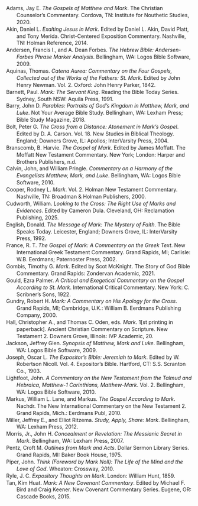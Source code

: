 <div class="csl-bib-body" style="line-height: 1.35; margin-left: 2em; text-indent:-2em;">
  <div class="csl-entry">Adams, Jay E. <i>The Gospels of Matthew and Mark</i>. The Christian Counselor’s Commentary. Cordova, TN: Institute for Nouthetic Studies, 2020.</div>
  <span class="Z3988" title="url_ver=Z39.88-2004&amp;ctx_ver=Z39.88-2004&amp;rfr_id=info%3Asid%2Fzotero.org%3A2&amp;rft_val_fmt=info%3Aofi%2Ffmt%3Akev%3Amtx%3Abook&amp;rft.genre=book&amp;rft.btitle=The%20Gospels%20of%20Matthew%20and%20Mark&amp;rft.place=Cordova%2C%20TN&amp;rft.publisher=Institute%20for%20Nouthetic%20Studies&amp;rft.series=The%20Christian%20Counselor%E2%80%99s%20Commentary&amp;rft.aufirst=Jay%20E.&amp;rft.aulast=Adams&amp;rft.au=Jay%20E.%20Adams&amp;rft.date=2020"></span>
  <div class="csl-entry">Akin, Daniel L. <i>Exalting Jesus in Mark</i>. Edited by Daniel L. Akin, David Platt, and Tony Merida. Christ-Centered Exposition Commentary. Nashville, TN: Holman Reference, 2014.</div>
  <span class="Z3988" title="url_ver=Z39.88-2004&amp;ctx_ver=Z39.88-2004&amp;rfr_id=info%3Asid%2Fzotero.org%3A2&amp;rft_val_fmt=info%3Aofi%2Ffmt%3Akev%3Amtx%3Abook&amp;rft.genre=book&amp;rft.btitle=Exalting%20Jesus%20in%20Mark&amp;rft.place=Nashville%2C%20TN&amp;rft.publisher=Holman%20Reference&amp;rft.series=Christ-Centered%20Exposition%20Commentary&amp;rft.aufirst=Daniel%20L.&amp;rft.aulast=Akin&amp;rft.au=Daniel%20L.%20Akin&amp;rft.au=Daniel%20L.%20Akin&amp;rft.au=David%20Platt&amp;rft.au=Tony%20Merida&amp;rft.date=2014"></span>
  <div class="csl-entry">Andersen, Francis I., and A. Dean Forbes. <i>The Hebrew Bible: Andersen-Forbes Phrase Marker Analysis</i>. Bellingham, WA: Logos Bible Software, 2009.</div>
  <span class="Z3988" title="url_ver=Z39.88-2004&amp;ctx_ver=Z39.88-2004&amp;rfr_id=info%3Asid%2Fzotero.org%3A2&amp;rft_val_fmt=info%3Aofi%2Ffmt%3Akev%3Amtx%3Abook&amp;rft.genre=book&amp;rft.btitle=The%20Hebrew%20Bible%3A%20Andersen-Forbes%20Phrase%20Marker%20Analysis&amp;rft.place=Bellingham%2C%20WA&amp;rft.publisher=Logos%20Bible%20Software&amp;rft.aufirst=Francis%20I.&amp;rft.aulast=Andersen&amp;rft.au=Francis%20I.%20Andersen&amp;rft.au=A.%20Dean%20Forbes&amp;rft.date=2009"></span>
  <div class="csl-entry">Aquinas, Thomas. <i>Catena Aurea: Commentary on the Four Gospels, Collected out of the Works of the Fathers: St. Mark</i>. Edited by John Henry Newman. Vol. 2. Oxford: John Henry Parker, 1842.</div>
  <span class="Z3988" title="url_ver=Z39.88-2004&amp;ctx_ver=Z39.88-2004&amp;rfr_id=info%3Asid%2Fzotero.org%3A2&amp;rft_val_fmt=info%3Aofi%2Ffmt%3Akev%3Amtx%3Abook&amp;rft.genre=book&amp;rft.btitle=Catena%20Aurea%3A%20Commentary%20on%20the%20Four%20Gospels%2C%20Collected%20out%20of%20the%20Works%20of%20the%20Fathers%3A%20St.%20Mark&amp;rft.place=Oxford&amp;rft.publisher=John%20Henry%20Parker&amp;rft.aufirst=Thomas&amp;rft.aulast=Aquinas&amp;rft.au=Thomas%20Aquinas&amp;rft.au=John%20Henry%20Newman&amp;rft.date=1842"></span>
  <div class="csl-entry">Barnett, Paul. <i>Mark: The Servant King</i>. Reading the Bible Today Series. Sydney, South NSW: Aquila Press, 1991.</div>
  <span class="Z3988" title="url_ver=Z39.88-2004&amp;ctx_ver=Z39.88-2004&amp;rfr_id=info%3Asid%2Fzotero.org%3A2&amp;rft_val_fmt=info%3Aofi%2Ffmt%3Akev%3Amtx%3Abook&amp;rft.genre=book&amp;rft.btitle=Mark%3A%20The%20Servant%20King&amp;rft.place=Sydney%2C%20South%20NSW&amp;rft.publisher=Aquila%20Press&amp;rft.series=Reading%20the%20Bible%20Today%20Series&amp;rft.aufirst=Paul&amp;rft.aulast=Barnett&amp;rft.au=Paul%20Barnett&amp;rft.date=1991"></span>
  <div class="csl-entry">Barry, John D. <i>Parables: Portraits of God’s Kingdom in Matthew, Mark, and Luke</i>. Not Your Average Bible Study. Bellingham, WA: Lexham Press; Bible Study Magazine, 2018.</div>
  <span class="Z3988" title="url_ver=Z39.88-2004&amp;ctx_ver=Z39.88-2004&amp;rfr_id=info%3Asid%2Fzotero.org%3A2&amp;rft_val_fmt=info%3Aofi%2Ffmt%3Akev%3Amtx%3Abook&amp;rft.genre=book&amp;rft.btitle=Parables%3A%20Portraits%20of%20God%E2%80%99s%20Kingdom%20in%20Matthew%2C%20Mark%2C%20and%20Luke&amp;rft.place=Bellingham%2C%20WA&amp;rft.publisher=Lexham%20Press%3B%20Bible%20Study%20Magazine&amp;rft.series=Not%20Your%20Average%20Bible%20Study&amp;rft.aufirst=John%20D.&amp;rft.aulast=Barry&amp;rft.au=John%20D.%20Barry&amp;rft.date=2018"></span>
  <div class="csl-entry">Bolt, Peter G. <i>The Cross from a Distance: Atonement in Mark’s Gospel</i>. Edited by D. A. Carson. Vol. 18. New Studies in Biblical Theology. England; Downers Grove, IL: Apollos; InterVarsity Press, 2004.</div>
  <span class="Z3988" title="url_ver=Z39.88-2004&amp;ctx_ver=Z39.88-2004&amp;rfr_id=info%3Asid%2Fzotero.org%3A2&amp;rft_val_fmt=info%3Aofi%2Ffmt%3Akev%3Amtx%3Abook&amp;rft.genre=book&amp;rft.btitle=The%20Cross%20from%20a%20Distance%3A%20Atonement%20in%20Mark%E2%80%99s%20Gospel&amp;rft.place=England%3B%20Downers%20Grove%2C%20IL&amp;rft.publisher=Apollos%3B%20InterVarsity%20Press&amp;rft.series=New%20Studies%20in%20Biblical%20Theology&amp;rft.aufirst=Peter%20G.&amp;rft.aulast=Bolt&amp;rft.au=Peter%20G.%20Bolt&amp;rft.au=D.%20A.%20Carson&amp;rft.date=2004"></span>
  <div class="csl-entry">Branscomb, B. Harvie. <i>The Gospel of Mark</i>. Edited by James Moffatt. The Moffatt New Testament Commentary. New York; London: Harper and Brothers Publishers, n.d.</div>
  <span class="Z3988" title="url_ver=Z39.88-2004&amp;ctx_ver=Z39.88-2004&amp;rfr_id=info%3Asid%2Fzotero.org%3A2&amp;rft_val_fmt=info%3Aofi%2Ffmt%3Akev%3Amtx%3Abook&amp;rft.genre=book&amp;rft.btitle=The%20Gospel%20of%20Mark&amp;rft.place=New%20York%3B%20London&amp;rft.publisher=Harper%20and%20Brothers%20Publishers&amp;rft.series=The%20Moffatt%20New%20Testament%20Commentary&amp;rft.aufirst=B.%20Harvie&amp;rft.aulast=Branscomb&amp;rft.au=B.%20Harvie%20Branscomb&amp;rft.au=James%20Moffatt"></span>
  <div class="csl-entry">Calvin, John, and William Pringle. <i>Commentary on a Harmony of the Evangelists Matthew, Mark, and Luke</i>. Bellingham, WA: Logos Bible Software, 2010.</div>
  <span class="Z3988" title="url_ver=Z39.88-2004&amp;ctx_ver=Z39.88-2004&amp;rfr_id=info%3Asid%2Fzotero.org%3A2&amp;rft_val_fmt=info%3Aofi%2Ffmt%3Akev%3Amtx%3Abook&amp;rft.genre=book&amp;rft.btitle=Commentary%20on%20a%20Harmony%20of%20the%20Evangelists%20Matthew%2C%20Mark%2C%20and%20Luke&amp;rft.place=Bellingham%2C%20WA&amp;rft.publisher=Logos%20Bible%20Software&amp;rft.aufirst=John&amp;rft.aulast=Calvin&amp;rft.au=John%20Calvin&amp;rft.au=William%20Pringle&amp;rft.date=2010"></span>
  <div class="csl-entry">Cooper, Rodney L. <i>Mark</i>. Vol. 2. Holman New Testament Commentary. Nashville, TN: Broadman &amp; Holman Publishers, 2000.</div>
  <span class="Z3988" title="url_ver=Z39.88-2004&amp;ctx_ver=Z39.88-2004&amp;rfr_id=info%3Asid%2Fzotero.org%3A2&amp;rft_val_fmt=info%3Aofi%2Ffmt%3Akev%3Amtx%3Abook&amp;rft.genre=book&amp;rft.btitle=Mark&amp;rft.place=Nashville%2C%20TN&amp;rft.publisher=Broadman%20%26%20Holman%20Publishers&amp;rft.series=Holman%20New%20Testament%20Commentary&amp;rft.aufirst=Rodney%20L.&amp;rft.aulast=Cooper&amp;rft.au=Rodney%20L.%20Cooper&amp;rft.date=2000"></span>
  <div class="csl-entry">Cudworth, William. <i>Looking to the Cross: The Right Use of Marks and Evidences</i>. Edited by Cameron Dula. Cleveland, OH: Reclamation Publishing, 2025.</div>
  <span class="Z3988" title="url_ver=Z39.88-2004&amp;ctx_ver=Z39.88-2004&amp;rfr_id=info%3Asid%2Fzotero.org%3A2&amp;rft_id=urn%3Aisbn%3A979-8-3112-6019-0&amp;rft_val_fmt=info%3Aofi%2Ffmt%3Akev%3Amtx%3Abook&amp;rft.genre=book&amp;rft.btitle=Looking%20to%20the%20Cross%3A%20The%20Right%20Use%20of%20Marks%20and%20Evidences&amp;rft.place=Cleveland%2C%20OH&amp;rft.publisher=Reclamation%20Publishing&amp;rft.aufirst=William&amp;rft.aulast=Cudworth&amp;rft.au=William%20Cudworth&amp;rft.au=Cameron%20Dula&amp;rft.date=2025-03-22&amp;rft.tpages=56&amp;rft.isbn=979-8-3112-6019-0"></span>
  <div class="csl-entry">English, Donald. <i>The Message of Mark: The Mystery of Faith</i>. The Bible Speaks Today. Leicester, England; Downers Grove, IL: InterVarsity Press, 1992.</div>
  <span class="Z3988" title="url_ver=Z39.88-2004&amp;ctx_ver=Z39.88-2004&amp;rfr_id=info%3Asid%2Fzotero.org%3A2&amp;rft_val_fmt=info%3Aofi%2Ffmt%3Akev%3Amtx%3Abook&amp;rft.genre=book&amp;rft.btitle=The%20message%20of%20Mark%3A%20the%20mystery%20of%20faith&amp;rft.place=Leicester%2C%20England%3B%20Downers%20Grove%2C%20IL&amp;rft.publisher=InterVarsity%20Press&amp;rft.series=The%20Bible%20Speaks%20Today&amp;rft.aufirst=Donald&amp;rft.aulast=English&amp;rft.au=Donald%20English&amp;rft.date=1992"></span>
  <div class="csl-entry">France, R. T. <i>The Gospel of Mark: A Commentary on the Greek Text</i>. New International Greek Testament Commentary. Grand Rapids, MI; Carlisle: W.B. Eerdmans; Paternoster Press, 2002.</div>
  <span class="Z3988" title="url_ver=Z39.88-2004&amp;ctx_ver=Z39.88-2004&amp;rfr_id=info%3Asid%2Fzotero.org%3A2&amp;rft_val_fmt=info%3Aofi%2Ffmt%3Akev%3Amtx%3Abook&amp;rft.genre=book&amp;rft.btitle=The%20Gospel%20of%20Mark%3A%20a%20commentary%20on%20the%20Greek%20text&amp;rft.place=Grand%20Rapids%2C%20MI%3B%20Carlisle&amp;rft.publisher=W.B.%20Eerdmans%3B%20Paternoster%20Press&amp;rft.series=New%20International%20Greek%20Testament%20Commentary&amp;rft.aufirst=R.%20T.&amp;rft.aulast=France&amp;rft.au=R.%20T.%20France&amp;rft.date=2002"></span>
  <div class="csl-entry">Gombis, Timothy G. <i>Mark</i>. Edited by Scot McKnight. The Story of God Bible Commentary. Grand Rapids: Zondervan Academic, 2021.</div>
  <span class="Z3988" title="url_ver=Z39.88-2004&amp;ctx_ver=Z39.88-2004&amp;rfr_id=info%3Asid%2Fzotero.org%3A2&amp;rft_id=urn%3Aisbn%3A978-0-310-32715-8&amp;rft_val_fmt=info%3Aofi%2Ffmt%3Akev%3Amtx%3Abook&amp;rft.genre=book&amp;rft.btitle=Mark&amp;rft.place=Grand%20Rapids&amp;rft.publisher=Zondervan%20Academic&amp;rft.series=The%20story%20of%20God%20Bible%20commentary&amp;rft.aufirst=Timothy%20G.&amp;rft.aulast=Gombis&amp;rft.au=Timothy%20G.%20Gombis&amp;rft.au=Scot%20McKnight&amp;rft.date=2021&amp;rft.tpages=1&amp;rft.isbn=978-0-310-32715-8&amp;rft.language=eng"></span>
  <div class="csl-entry">Gould, Ezra Palmer. <i>A Critical and Exegetical Commentary on the Gospel According to St. Mark</i>. International Critical Commentary. New York: C. Scribner’s Sons, 1922.</div>
  <span class="Z3988" title="url_ver=Z39.88-2004&amp;ctx_ver=Z39.88-2004&amp;rfr_id=info%3Asid%2Fzotero.org%3A2&amp;rft_val_fmt=info%3Aofi%2Ffmt%3Akev%3Amtx%3Abook&amp;rft.genre=book&amp;rft.btitle=A%20critical%20and%20exegetical%20commentary%20on%20the%20Gospel%20according%20to%20St.%20Mark&amp;rft.place=New%20York&amp;rft.publisher=C.%20Scribner%E2%80%99s%20Sons&amp;rft.series=International%20Critical%20Commentary&amp;rft.aufirst=Ezra%20Palmer&amp;rft.aulast=Gould&amp;rft.au=Ezra%20Palmer%20Gould&amp;rft.date=1922"></span>
  <div class="csl-entry">Gundry, Robert H. <i>Mark: A Commentary on His Apology for the Cross</i>. Grand Rapids, MI; Cambridge, U.K.: William B. Eerdmans Publishing Company, 2000.</div>
  <span class="Z3988" title="url_ver=Z39.88-2004&amp;ctx_ver=Z39.88-2004&amp;rfr_id=info%3Asid%2Fzotero.org%3A2&amp;rft_val_fmt=info%3Aofi%2Ffmt%3Akev%3Amtx%3Abook&amp;rft.genre=book&amp;rft.btitle=Mark%3A%20A%20Commentary%20on%20His%20Apology%20for%20the%20Cross&amp;rft.place=Grand%20Rapids%2C%20MI%3B%20Cambridge%2C%20U.K.&amp;rft.publisher=William%20B.%20Eerdmans%20Publishing%20Company&amp;rft.aufirst=Robert%20H.&amp;rft.aulast=Gundry&amp;rft.au=Robert%20H.%20Gundry&amp;rft.date=2000"></span>
  <div class="csl-entry">Hall, Christopher A., and Thomas C. Oden, eds. <i>Mark</i>. 1[st printing in paperback]. Ancient Christian Commentary on Scripture. New Testament 2. Downers Grove, Illinois: IVP Academic, 20.</div>
  <span class="Z3988" title="url_ver=Z39.88-2004&amp;ctx_ver=Z39.88-2004&amp;rfr_id=info%3Asid%2Fzotero.org%3A2&amp;rft_id=urn%3Aisbn%3A978-0-8308-9743-8%20978-0-8308-4353-4%20978-0-8308-1418-3&amp;rft_val_fmt=info%3Aofi%2Ffmt%3Akev%3Amtx%3Abook&amp;rft.genre=book&amp;rft.btitle=Mark&amp;rft.place=Downers%20Grove%2C%20Illinois&amp;rft.publisher=IVP%20Academic&amp;rft.edition=1%5Bst%20printing%20in%20paperback%5D&amp;rft.series=Ancient%20Christian%20Commentary%20on%20Scripture.%20New%20Testament&amp;rft.aufirst=Christopher%20A.&amp;rft.aulast=Hall&amp;rft.au=Christopher%20A.%20Hall&amp;rft.au=Thomas%20C.%20Oden&amp;rft.tpages=258&amp;rft.isbn=978-0-8308-9743-8%20978-0-8308-4353-4%20978-0-8308-1418-3&amp;rft.language=eng"></span>
  <div class="csl-entry">Jackson, Jeffrey Glen. <i>Synopsis of Matthew, Mark and Luke</i>. Bellingham, WA: Logos Bible Software, 2009.</div>
  <span class="Z3988" title="url_ver=Z39.88-2004&amp;ctx_ver=Z39.88-2004&amp;rfr_id=info%3Asid%2Fzotero.org%3A2&amp;rft_val_fmt=info%3Aofi%2Ffmt%3Akev%3Amtx%3Abook&amp;rft.genre=book&amp;rft.btitle=Synopsis%20of%20Matthew%2C%20Mark%20and%20Luke&amp;rft.place=Bellingham%2C%20WA&amp;rft.publisher=Logos%20Bible%20Software&amp;rft.aufirst=Jeffrey%20Glen&amp;rft.aulast=Jackson&amp;rft.au=Jeffrey%20Glen%20Jackson&amp;rft.date=2009"></span>
  <div class="csl-entry">Joseph, Oscar L. <i>The Expositor’s Bible: Jeremiah to Mark</i>. Edited by W. Robertson Nicoll. Vol. 4. Expositor’s Bible. Hartford, CT: S.S. Scranton Co., 1903.</div>
  <span class="Z3988" title="url_ver=Z39.88-2004&amp;ctx_ver=Z39.88-2004&amp;rfr_id=info%3Asid%2Fzotero.org%3A2&amp;rft_val_fmt=info%3Aofi%2Ffmt%3Akev%3Amtx%3Abook&amp;rft.genre=book&amp;rft.btitle=The%20Expositor%E2%80%99s%20Bible%3A%20Jeremiah%20to%20Mark&amp;rft.place=Hartford%2C%20CT&amp;rft.publisher=S.S.%20Scranton%20Co.&amp;rft.series=Expositor%E2%80%99s%20Bible&amp;rft.aufirst=Oscar%20L.&amp;rft.aulast=Joseph&amp;rft.au=Oscar%20L.%20Joseph&amp;rft.au=W.%20Robertson%20Nicoll&amp;rft.date=1903"></span>
  <div class="csl-entry">Lightfoot, John. <i>A Commentary on the New Testament from the Talmud and Hebraica, Matthew-1 Corinthians, Matthew-Mark</i>. Vol. 2. Bellingham, WA: Logos Bible Software, 2010.</div>
  <span class="Z3988" title="url_ver=Z39.88-2004&amp;ctx_ver=Z39.88-2004&amp;rfr_id=info%3Asid%2Fzotero.org%3A2&amp;rft_val_fmt=info%3Aofi%2Ffmt%3Akev%3Amtx%3Abook&amp;rft.genre=book&amp;rft.btitle=A%20Commentary%20on%20the%20New%20Testament%20from%20the%20Talmud%20and%20Hebraica%2C%20Matthew-1%20Corinthians%2C%20Matthew-Mark&amp;rft.place=Bellingham%2C%20WA&amp;rft.publisher=Logos%20Bible%20Software&amp;rft.aufirst=John&amp;rft.aulast=Lightfoot&amp;rft.au=John%20Lightfoot&amp;rft.date=2010"></span>
  <div class="csl-entry">Markus, William L. Lane, and Markus. <i>The Gospel According to Mark</i>. Nachdr. The New International Commentary on the New Testament 2. Grand Rapids, Mich.: Eerdmans Publ, 2010.</div>
  <span class="Z3988" title="url_ver=Z39.88-2004&amp;ctx_ver=Z39.88-2004&amp;rfr_id=info%3Asid%2Fzotero.org%3A2&amp;rft_id=urn%3Aisbn%3A978-0-8028-2502-5&amp;rft_val_fmt=info%3Aofi%2Ffmt%3Akev%3Amtx%3Abook&amp;rft.genre=book&amp;rft.btitle=The%20Gospel%20according%20to%20Mark&amp;rft.place=Grand%20Rapids%2C%20Mich.&amp;rft.publisher=Eerdmans%20Publ&amp;rft.edition=Nachdr.&amp;rft.series=The%20new%20international%20commentary%20on%20the%20New%20Testament&amp;rft.aulast=Markus&amp;rft.au=Markus&amp;rft.au=William%20L.%20Lane&amp;rft.au=Markus&amp;rft.date=2010&amp;rft.tpages=652&amp;rft.isbn=978-0-8028-2502-5&amp;rft.language=eng"></span>
  <div class="csl-entry">Miller, Jeffrey E., and Elliot Ritzema. <i>Study, Apply, Share: Mark</i>. Bellingham, WA: Lexham Press, 2012.</div>
  <span class="Z3988" title="url_ver=Z39.88-2004&amp;ctx_ver=Z39.88-2004&amp;rfr_id=info%3Asid%2Fzotero.org%3A2&amp;rft_val_fmt=info%3Aofi%2Ffmt%3Akev%3Amtx%3Abook&amp;rft.genre=book&amp;rft.btitle=Study%2C%20Apply%2C%20Share%3A%20Mark&amp;rft.place=Bellingham%2C%20WA&amp;rft.publisher=Lexham%20Press&amp;rft.aufirst=Jeffrey%20E.&amp;rft.aulast=Miller&amp;rft.au=Jeffrey%20E.%20Miller&amp;rft.au=Elliot%20Ritzema&amp;rft.date=2012"></span>
  <div class="csl-entry">Morris, Jr., John H. <i>Concealment or Revelation: The Messianic Secret in Mark</i>. Bellingham, WA: Lexham Press, 2007.</div>
  <span class="Z3988" title="url_ver=Z39.88-2004&amp;ctx_ver=Z39.88-2004&amp;rfr_id=info%3Asid%2Fzotero.org%3A2&amp;rft_val_fmt=info%3Aofi%2Ffmt%3Akev%3Amtx%3Abook&amp;rft.genre=book&amp;rft.btitle=Concealment%20or%20Revelation%3A%20The%20Messianic%20Secret%20in%20Mark&amp;rft.place=Bellingham%2C%20WA&amp;rft.publisher=Lexham%20Press&amp;rft.aufirst=Jr.%2C%20John%20H.&amp;rft.aulast=Morris&amp;rft.au=Jr.%2C%20John%20H.%20Morris&amp;rft.date=2007"></span>
  <div class="csl-entry">Pentz, Croft M. <i>Outlines from Mark and Acts</i>. Dollar Sermon Library Series. Grand Rapids, MI: Baker Book House, 1975.</div>
  <span class="Z3988" title="url_ver=Z39.88-2004&amp;ctx_ver=Z39.88-2004&amp;rfr_id=info%3Asid%2Fzotero.org%3A2&amp;rft_val_fmt=info%3Aofi%2Ffmt%3Akev%3Amtx%3Abook&amp;rft.genre=book&amp;rft.btitle=Outlines%20from%20Mark%20and%20Acts&amp;rft.place=Grand%20Rapids%2C%20MI&amp;rft.publisher=Baker%20Book%20House&amp;rft.series=Dollar%20Sermon%20Library%20Series&amp;rft.aufirst=Croft%20M.&amp;rft.aulast=Pentz&amp;rft.au=Croft%20M.%20Pentz&amp;rft.date=1975"></span>
  <div class="csl-entry">Piper, John. <i>Think (Foreword by Mark Noll): The Life of the Mind and the Love of God</i>. Wheaton: Crossway, 2010.</div>
  <span class="Z3988" title="url_ver=Z39.88-2004&amp;ctx_ver=Z39.88-2004&amp;rfr_id=info%3Asid%2Fzotero.org%3A2&amp;rft_id=urn%3Aisbn%3A978-1-4335-2071-6%20978-1-4335-2074-7&amp;rft_val_fmt=info%3Aofi%2Ffmt%3Akev%3Amtx%3Abook&amp;rft.genre=book&amp;rft.btitle=Think%20(Foreword%20by%20Mark%20Noll)%3A%20The%20Life%20of%20the%20Mind%20and%20the%20Love%20of%20God&amp;rft.place=Wheaton&amp;rft.publisher=Crossway&amp;rft.aufirst=John&amp;rft.aulast=Piper&amp;rft.au=John%20Piper&amp;rft.date=2010&amp;rft.tpages=1&amp;rft.isbn=978-1-4335-2071-6%20978-1-4335-2074-7&amp;rft.language=eng"></span>
  <div class="csl-entry">Ryle, J. C. <i>Expository Thoughts on Mark</i>. London: William Hunt, 1859.</div>
  <span class="Z3988" title="url_ver=Z39.88-2004&amp;ctx_ver=Z39.88-2004&amp;rfr_id=info%3Asid%2Fzotero.org%3A2&amp;rft_val_fmt=info%3Aofi%2Ffmt%3Akev%3Amtx%3Abook&amp;rft.genre=book&amp;rft.btitle=Expository%20Thoughts%20on%20Mark&amp;rft.place=London&amp;rft.publisher=William%20Hunt&amp;rft.aufirst=J.%20C.&amp;rft.aulast=Ryle&amp;rft.au=J.%20C.%20Ryle&amp;rft.date=1859"></span>
  <div class="csl-entry">Tan, Kim Huat. <i>Mark: A New Covenant Commentary</i>. Edited by Michael F. Bird and Craig Keener. New Covenant Commentary Series. Eugene, OR: Cascade Books, 2015.</div>
  <span class="Z3988" title="url_ver=Z39.88-2004&amp;ctx_ver=Z39.88-2004&amp;rfr_id=info%3Asid%2Fzotero.org%3A2&amp;rft_val_fmt=info%3Aofi%2Ffmt%3Akev%3Amtx%3Abook&amp;rft.genre=book&amp;rft.btitle=Mark%3A%20A%20New%20Covenant%20Commentary&amp;rft.place=Eugene%2C%20OR&amp;rft.publisher=Cascade%20Books&amp;rft.series=New%20Covenant%20Commentary%20Series&amp;rft.aufirst=Kim%20Huat&amp;rft.aulast=Tan&amp;rft.au=Kim%20Huat%20Tan&amp;rft.au=Michael%20F.%20Bird&amp;rft.au=Craig%20Keener&amp;rft.date=2015"></span>
</div></body>
</html>
